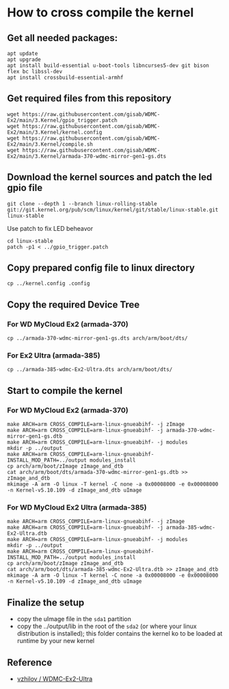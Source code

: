 # How to cross compile the kernel

## Get all needed packages:
```
apt update
apt upgrade
apt install build-essential u-boot-tools libncurses5-dev git bison flex bc libssl-dev
apt install crossbuild-essential-armhf
```

## Get required files from this repository
```
wget https://raw.githubusercontent.com/gisab/WDMC-Ex2/main/3.Kernel/gpio_trigger.patch
wget https://raw.githubusercontent.com/gisab/WDMC-Ex2/main/3.Kernel/kernel.config
wget https://raw.githubusercontent.com/gisab/WDMC-Ex2/main/3.Kernel/compile.sh
wget https://raw.githubusercontent.com/gisab/WDMC-Ex2/main/3.Kernel/armada-370-wdmc-mirror-gen1-gs.dts
```

## Download the kernel sources and patch the led gpio file

```
git clone --depth 1 --branch linux-rolling-stable git://git.kernel.org/pub/scm/linux/kernel/git/stable/linux-stable.git linux-stable
```

Use patch to fix LED beheavor
```
cd linux-stable
patch -p1 < ../gpio_trigger.patch
```

## Copy prepared config file to linux directory
```
cp ../kernel.config .config
```

## Copy the required Device Tree
### For WD MyCloud Ex2 (armada-370)
```
cp ../armada-370-wdmc-mirror-gen1-gs.dts arch/arm/boot/dts/
```
### For Ex2 Ultra (armada-385)
```
cp ../armada-385-wdmc-Ex2-Ultra.dts arch/arm/boot/dts/
```

## Start to compile the kernel 

### For WD MyCloud Ex2 (armada-370)
```
make ARCH=arm CROSS_COMPILE=arm-linux-gnueabihf- -j zImage
make ARCH=arm CROSS_COMPILE=arm-linux-gnueabihf- -j armada-370-wdmc-mirror-gen1-gs.dtb
make ARCH=arm CROSS_COMPILE=arm-linux-gnueabihf- -j modules
mkdir -p ../output
make ARCH=arm CROSS_COMPILE=arm-linux-gnueabihf- INSTALL_MOD_PATH=../output modules_install
cp arch/arm/boot/zImage zImage_and_dtb
cat arch/arm/boot/dts/armada-370-wdmc-mirror-gen1-gs.dtb >> zImage_and_dtb
mkimage -A arm -O linux -T kernel -C none -a 0x00008000 -e 0x00008000 -n Kernel-v5.10.109 -d zImage_and_dtb uImage
```

### For WD MyCloud Ex2 Ultra (armada-385)
```
make ARCH=arm CROSS_COMPILE=arm-linux-gnueabihf- -j zImage
make ARCH=arm CROSS_COMPILE=arm-linux-gnueabihf- -j armada-385-wdmc-Ex2-Ultra.dtb
make ARCH=arm CROSS_COMPILE=arm-linux-gnueabihf- -j modules
mkdir -p ../output
make ARCH=arm CROSS_COMPILE=arm-linux-gnueabihf- INSTALL_MOD_PATH=../output modules_install
cp arch/arm/boot/zImage zImage_and_dtb
cat arch/arm/boot/dts/armada-385-wdmc-Ex2-Ultra.dtb >> zImage_and_dtb
mkimage -A arm -O linux -T kernel -C none -a 0x00008000 -e 0x00008000 -n Kernel-v5.10.109 -d zImage_and_dtb uImage
```

## Finalize the setup

+ copy the uImage file in the `sda1` partition
+ copy the ../output/lib in the root of the `sda2` (or where your linux distribution is installed); this folder contains the kernel ko to be loaded at runtime by your new kernel


## Reference
+  [vzhilov / WDMC-Ex2-Ultra](https://github.com/vzhilov/WDMC-Ex2-Ultra.git)
